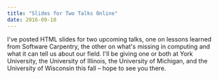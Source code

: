 ```yaml
---
title: "Slides for Two Talks Online"
date: 2016-09-10
---
```

<p>
  I've posted HTML slides for two upcoming talks,
  one on lessons learned from Software Carpentry,
  the other on what's missing in computing
  and what it can tell us about our field.
  I'll be giving one or both at York University, the University of Illinois, the University of Michigan,
  and the University of Wisconsin this fall –
  hope to see you there.
</p>

